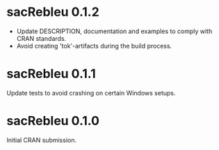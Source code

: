 # sacRebleu 0.1.2
 - Update DESCRIPTION, documentation and examples to comply with CRAN standards.
 - Avoid creating 'tok'-artifacts during the build process.

# sacRebleu 0.1.1
Update tests to avoid crashing on certain Windows setups. 

# sacRebleu 0.1.0
Initial CRAN submission.